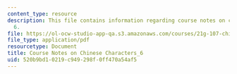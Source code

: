 ```yaml
---
content_type: resource
description: This file contains information regarding course notes on chines characters
  6.
file: https://ol-ocw-studio-app-qa.s3.amazonaws.com/courses/21g-107-chinese-i-streamlined-fall-2014/520b9bd10219c949298f0ff470a54af5_MIT21G_107F14_CourseNote_6.pdf
file_type: application/pdf
resourcetype: Document
title: Course Notes on Chinese Characters_6
uid: 520b9bd1-0219-c949-298f-0ff470a54af5
---
```

